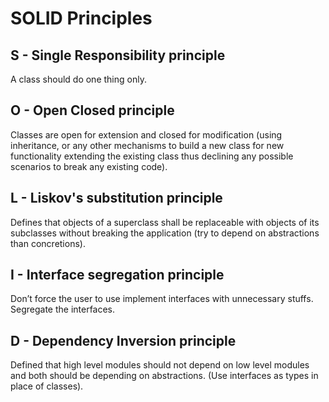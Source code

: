 # SOLID Principles

## S - Single Responsibility principle

A class should do one thing only.

## O - Open Closed principle

Classes are open for extension and closed for modification (using inheritance, or any other mechanisms to build a new class for new functionality extending the existing class thus declining any possible scenarios to break any existing code).

## L - Liskov's substitution principle

Defines that objects of a superclass shall be replaceable with objects of its subclasses without breaking the application (try to depend on abstractions than concretions).

## I - Interface segregation principle

Don’t force the user to use implement interfaces with unnecessary stuffs. Segregate the interfaces.

## D - Dependency Inversion principle

Defined that high level modules should not depend on low level modules and both should be depending on abstractions. (Use interfaces as types in place of classes).
